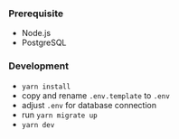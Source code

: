### Prerequisite
- Node.js
- PostgreSQL

### Development
- `yarn install`
- copy and rename `.env.template` to `.env`
- adjust `.env` for database connection
- run `yarn migrate up`
- `yarn dev`